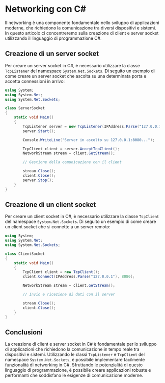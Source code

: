# Networking con C#

Il networking è una componente fondamentale nello sviluppo di applicazioni moderne, che richiedono la comunicazione tra diversi dispositivi e sistemi. In questo articolo ci concentreremo sulla creazione di client e server socket utilizzando il linguaggio di programmazione C#.

## Creazione di un server socket

Per creare un server socket in C#, è necessario utilizzare la classe `TcpListener` del namespace `System.Net.Sockets`. Di seguito un esempio di come creare un server socket che ascolta su una determinata porta e accetta connessioni in arrivo:

```csharp
using System;
using System.Net;
using System.Net.Sockets;

class ServerSocket
{
    static void Main()
    {
        TcpListener server = new TcpListener(IPAddress.Parse("127.0.0.1"), 8080);
        server.Start();

        Console.WriteLine("Server in ascolto su 127.0.0.1:8080...");

        TcpClient client = server.AcceptTcpClient();
        NetworkStream stream = client.GetStream();

        // Gestione della comunicazione con il client

        stream.Close();
        client.Close();
        server.Stop();
    }
}
```

## Creazione di un client socket

Per creare un client socket in C#, è necessario utilizzare la classe `TcpClient` del namespace `System.Net.Sockets`. Di seguito un esempio di come creare un client socket che si connette a un server remoto:

```csharp
using System;
using System.Net;
using System.Net.Sockets;

class ClientSocket
{
    static void Main()
    {
        TcpClient client = new TcpClient();
        client.Connect(IPAddress.Parse("127.0.0.1"), 8080);

        NetworkStream stream = client.GetStream();

        // Invio e ricezione di dati con il server

        stream.Close();
        client.Close();
    }
}
```

## Conclusioni

La creazione di client e server socket in C# è fondamentale per lo sviluppo di applicazioni che richiedono la comunicazione in tempo reale tra dispositivi e sistemi. Utilizzando le classi `TcpListener` e `TcpClient` del namespace `System.Net.Sockets`, è possibile implementare facilmente funzionalità di networking in C#. Sfruttando le potenzialità di questo linguaggio di programmazione, è possibile creare applicazioni robuste e performanti che soddisfano le esigenze di comunicazione moderne.